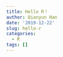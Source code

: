 ```yaml
---
title: Hello R！
author: Qianyun Han
date: '2019-12-22'
slug: hello-r
categories:
  - R
tags: []
---
```

